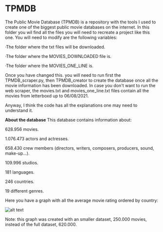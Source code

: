 # TPMDB
The Public Movie Database (TPMDB) is a repository with the tools I used to create one of the biggest public movie databases on the internet. In this folder you wil find all the files you will need to recreate a project like this one. You will need to modify are the following variables:

·The folder where the txt files will be downloaded.

·The folder where the MOVIES_DOWNLOADED file is.

·The folder where the MOVIES_ONE_LINE is.

Once you have changed this. you will need to run first the TPMDB_scraper.py, then TPMDB_creator to create the database once all the movie information has been downloaded. In case you don't want to run the web scraper, the movies.txt and movies_one_line.txt files contain all the movies from letterboxd up to 06/08/2021.

Anyway, I think the code has all the explanations one may need to understand it.

**About the database**
This database contains information about:

628.956 movies.

1.076.473 actors and actresses.

658.430 crew members (directors, writers, composers, producers, sound, make-up...).

109.996 studios.

181 languages.

246 countries.

19 different genres.

Here you have a graph with all the average movie rating ordered by country:

![alt text](https://i.imgur.com/rEoaKhV.png)

Note: this graph was created with an smaller dataset, 250.000 movies, instead of the full dataset, 620.000.
